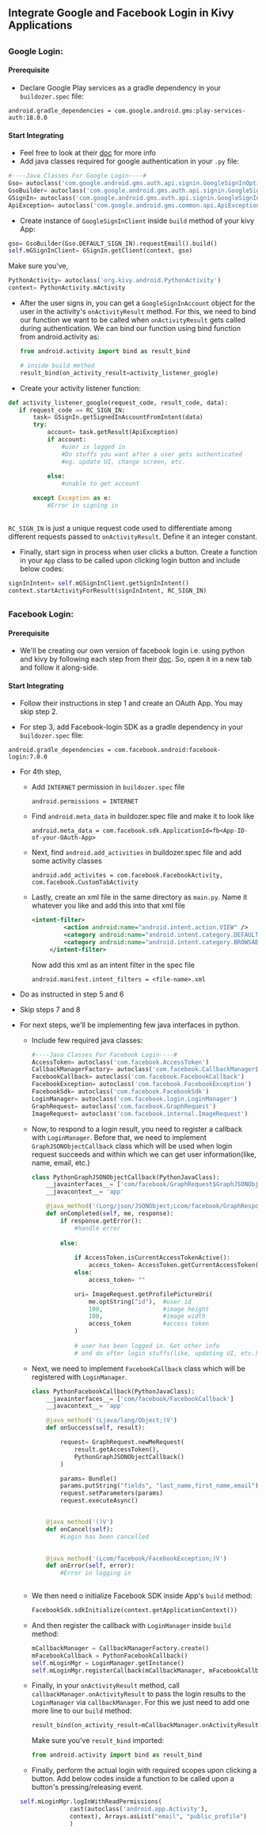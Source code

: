 ## Integrate Google and Facebook Login in Kivy Applications

##
### Google Login:

#### Prerequisite
 * Declare Google Play services as a gradle dependency in your `buildozer.spec` file:
 ```spec
 android.gradle_dependencies = com.google.android.gms:play-services-auth:18.0.0
 ```

#### Start Integrating
 * Feel free to look at their [doc](https://developers.google.com/identity/sign-in/android/sign-in) for more info
 * Add java classes required for google authentication in your `.py` file:
 ```python
 #----Java Classes For Google Login----#
 Gso= autoclass('com.google.android.gms.auth.api.signin.GoogleSignInOptions')
 GsoBuilder= autoclass('com.google.android.gms.auth.api.signin.GoogleSignInOptions$Builder')
 GSignIn= autoclass('com.google.android.gms.auth.api.signin.GoogleSignIn')
 ApiException= autoclass('com.google.android.gms.common.api.ApiException')
 ```
 * Create instance of `GoogleSignInClient` inside `build` method of your kivy App:
 ```python
 gso= GsoBuilder(Gso.DEFAULT_SIGN_IN).requestEmail().build()
 self.mGSignInClient= GSignIn.getClient(context, gso)
 ```
   Make sure you've,
 ```python
 PythonActivity= autoclass('org.kivy.android.PythonActivity')
 context= PythonActivity.mActivity
 ```
 * After the user signs in, you can get a `GoogleSignInAccount` object for the user in the activity's `onActivityResult` method.
   For this, we need to bind our function we want to be called when `onActivityResult` gets called during authentication. We can
   bind our function using bind function from android.activity as:
   ```python
   from android.activity import bind as result_bind
   
   # inside build method
   result_bind(on_activity_result=activity_listener_google)
   ```
 * Create your activity listener function:
 ```python
 def activity_listener_google(request_code, result_code, data):
    if request_code == RC_SIGN_IN:
        task= GSignIn.getSignedInAccountFromIntent(data)
        try:
            account= task.getResult(ApiException)
            if account:
                #user is logged in
                #Do stuffs you want after a user gets authenticated
                #eg. update UI, change screen, etc.
            
            else:
                #unable to get account

        except Exception as e:
            #Error in signing in
            
 ```
 `RC_SIGN_IN` is just a unique request code used to differentiate among different requests passed to `onActivityResult`. Define it an
 integer constant.
 
 * Finally, start sign in process when user clicks a button. Create a function in your `App` class to be called upon clicking login
  button and include below codes:
 ```python
 signInIntent= self.mGSignInClient.getSignInIntent()
 context.startActivityForResult(signInIntent, RC_SIGN_IN)
 
 ```
 
##

### Facebook Login:

#### Prerequisite
* We'll be creating our own version of facebook login i.e. using python and kivy by following each step from their [doc](https://developers.facebook.com/docs/facebook-login/android/). So, open it in a new tab and follow it along-side.

#### Start Integrating
* Follow their instructions in step 1 and create an OAuth App. You may skip step 2.

* For step 3, add Facebook-login SDK as a gradle dependency in your `buildozer.spec` file:
 ```spec
 android.gradle_dependencies = com.facebook.android:facebook-login:7.0.0
 ```

* For 4th step,
  * Add `INTERNET` permission in `buildozer.spec` file
    ```spec
    android.permissions = INTERNET
    ```
  * Find `android.meta_data` in buildozer.spec file and make it to look like
    ```spec
    android.meta_data = com.facebook.sdk.ApplicationId=fb<App-ID-of-your-OAuth-App>
    ```
  * Next, find `android.add_activities` in buildozer.spec file and add some activity classes
    ```spec
    android.add_activites = com.facebook.FacebookActivity, com.facebook.CustomTabActivity
    ```
  * Lastly, create an xml file in the same directory as `main.py`. Name it whatever you like and add this into that xml file
    ```xml
    <intent-filter>
             <action android:name="android.intent.action.VIEW" />
             <category android:name="android.intent.category.DEFAULT" />
             <category android:name="android.intent.category.BROWSABLE" />
         </intent-filter>
    ```
    Now add this xml as an intent filter in the spec file
    ```spec
    android.manifest.intent_filters = <file-name>.xml
    ```

* Do as instructed in step 5 and 6

* Skip steps 7 and 8

* For next steps, we'll be implementing few java interfaces in python.
  
  * Include few required java classes:
    ```python
    #----Java Classes For Facebook Login----#
    AccessToken= autoclass('com.facebook.AccessToken')
    CallbackManagerFactory= autoclass('com.facebook.CallbackManager$Factory')
    FacebookCallback= autoclass('com.facebook.FacebookCallback')
    FacebookException= autoclass('com.facebook.FacebookException')
    FacebookSdk= autoclass('com.facebook.FacebookSdk')
    LoginManager= autoclass('com.facebook.login.LoginManager')
    GraphRequest= autoclass('com.facebook.GraphRequest')
    ImageRequest= autoclass('com.facebook.internal.ImageRequest')

    ```
  * Now, to respond to a login result, you need to register a callback with `LoginManager`. Before that, 
    we need to implement `GraphJSONObjectCallback` class which will be used when login request succeeds and within which
    we can get user information(like, name, email, etc.)
    ```python
    class PythonGraphJSONObjectCallback(PythonJavaClass):
        __javainterfaces__= ['com/facebook/GraphRequest$GraphJSONObjectCallback']
        __javacontext__= 'app'

        @java_method('(Lorg/json/JSONObject;Lcom/facebook/GraphResponse;)V')
        def onCompleted(self, me, response):
            if response.getError():
                #handle error
                
            else:
            
                if AccessToken.isCurrentAccessTokenActive():
                    access_token= AccessToken.getCurrentAccessToken().getToken()
                else:
                    access_token= ""

                uri= ImageRequest.getProfilePictureUri(
                    me.optString("id"),  #user id
                    100,                 #image height
                    100,                 #image width
                    access_token         #access token
                )
                
                # user has been logged in. Get other info
                # and do after login stuffs(like, updating UI, etc.)
    ```
  
  * Next, we need to implement `FacebookCallback` class which will be registered with `LoginManager`.
    ```python
    class PythonFacebookCallback(PythonJavaClass):
        __javainterfaces__= ['com/facebook/FacebookCallback']
        __javacontext__= 'app'

        @java_method('(Ljava/lang/Object;)V')
        def onSuccess(self, result):

            request= GraphRequest.newMeRequest(
                result.getAccessToken(),
                PythonGraphJSONObjectCallback()
            )

            params= Bundle()
            params.putString("fields", "last_name,first_name,email")
            request.setParameters(params)
            request.executeAsync()


        @java_method('()V')
        def onCancel(self):
            #Login has been cancelled
            

        @java_method('(Lcom/facebook/FacebookException;)V')
        def onError(self, error):
            #Error in logging in
            
    ```
  
  * We then need o initialize Facebook SDK inside App's `build` method:
    ```python
    FacebookSdk.sdkInitialize(context.getApplicationContext())
    ```
  * And then register the callback with `LoginManager` inside `build` method:
    ```python
    mCallbackManager = CallbackManagerFactory.create()
    mFacebookCallback = PythonFacebookCallback()
    self.mLoginMgr = LoginManager.getInstance()
    self.mLoginMgr.registerCallback(mCallbackManager, mFacebookCallback)
    ```
  * Finally, in your `onActivityResult` method, call `callbackManager.onActivityResult` to pass the login results to the `LoginManager` via `callbackManager`. For this we just need to add one more line to our `build` method:
    ```python
    result_bind(on_activity_result=mCallbackManager.onActivityResult)
    ```
    Make sure you've `result_bind` imported:
    ```python
    from android.activity import bind as result_bind
    ```
  
  * Finally, perform the actual login with required scopes upon clicking a button. Add below codes inside a function to be called upon a button's pressing/releasing event. 
  ```python
  self.mLoginMgr.logInWithReadPermissions(
                cast(autoclass('android.app.Activity'),
                context), Arrays.asList("email", "public_profile")
                )
  ```
    
